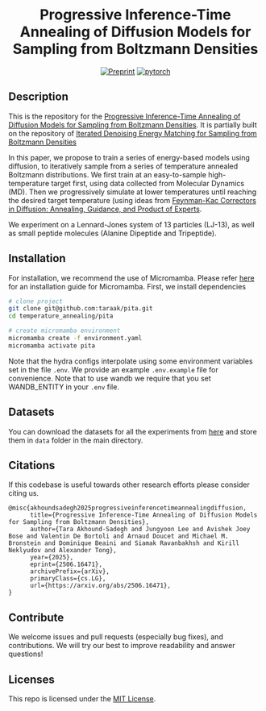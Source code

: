 <div align="center">

# Progressive Inference-Time Annealing of Diffusion Models for Sampling from Boltzmann Densities

[![Preprint](http://img.shields.io/badge/paper-arxiv.2506.16471-B31B1B.svg)](https://www.arxiv.org/abs/2506.16471)
[![pytorch](https://img.shields.io/badge/PyTorch_2.0.0+-ee4c2c?logo=pytorch&logoColor=white)](https://pytorch.org/get-started/locally/)

</div>

## Description

This is the repository for the [Progressive Inference-Time Annealing of Diffusion Models for Sampling from Boltzmann Densities](https://www.arxiv.org/abs/2506.16471).
It is partially built on the repository of [Iterated Denoising Energy Matching for Sampling from Boltzmann Densities](https://github.com/jarridrb/DEM/tree/main)

In this paper, we propose to train a series of energy-based models using diffusion, to iteratively sample from a series of temperature annealed Boltzmann distributions. We first train at an easy-to-sample high-temperature target first, using data collected from Molecular Dynamics (MD). Then we progressively simulate at lower temperatures until reaching the desired target temperature (using ideas from [Feynman-Kac Correctors in Diffusion: Annealing, Guidance, and Product of Experts](https://arxiv.org/abs/2503.02819).

We experiment on a Lennard-Jones system of 13 particles (LJ-13), as well as small peptide molecules (Alanine Dipeptide and Tripeptide).

## Installation

For installation, we recommend the use of Micromamba. Please refer [here](https://mamba.readthedocs.io/en/latest/installation/micromamba-installation.html) for an installation guide for Micromamba.
First, we install dependencies

```bash
# clone project
git clone git@github.com:taraak/pita.git
cd temperature_annealing/pita

# create micromamba environment
micromamba create -f environment.yaml
micromamba activate pita

```

Note that the hydra configs interpolate using some environment variables set in the file `.env`. We provide
an example `.env.example` file for convenience. Note that to use wandb we require that you set WANDB_ENTITY in your
`.env` file.

## Datasets
You can download the datasets for all the experiments from [here](https://data.mendeley.com/datasets/jnrdksfsyp/1) and store them in `data` folder in the main directory. 

## Citations

If this codebase is useful towards other research efforts please consider citing us.

```
@misc{akhoundsadegh2025progressiveinferencetimeannealingdiffusion,
      title={Progressive Inference-Time Annealing of Diffusion Models for Sampling from Boltzmann Densities},
      author={Tara Akhound-Sadegh and Jungyoon Lee and Avishek Joey Bose and Valentin De Bortoli and Arnaud Doucet and Michael M. Bronstein and Dominique Beaini and Siamak Ravanbakhsh and Kirill Neklyudov and Alexander Tong},
      year={2025},
      eprint={2506.16471},
      archivePrefix={arXiv},
      primaryClass={cs.LG},
      url={https://arxiv.org/abs/2506.16471},
}
```

## Contribute

We welcome issues and pull requests (especially bug fixes), and contributions.
We will try our best to improve readability and answer questions!

## Licenses

This repo is licensed under the [MIT License](https://opensource.org/license/mit/).

